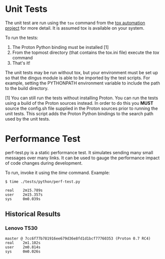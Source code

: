 # Unit Tests #

The unit test are run using the `tox` command from the [tox automation
project](https://testrun.org/tox/latest) for more detail.  It is
assumed tox is available on your system.

To run the tests:

1. The Proton Python binding must be installed [1]
2. From the topmost directory (that contains the tox.ini file) execute the *tox* command
3. That's it!

The unit tests may be run without tox, but your environment must be
set up so that the dingus module is able to be imported by the test
scripts.  For example, setting the PYTHONPATH environment variable to
include the path to the build directory.

[1] You can still run the tests without installing Proton.  You can
run the tests using a build of the Proton sources instead.  In order
to do this you **MUST** source the config.sh file supplied in the
Proton sources prior to running the unit tests.  This script adds the
Proton Python bindings to the search path used by the unit tests.


# Performance Test #

perf-test.py is a static performance test.  It simulates sending many
small messages over many links.  It can be used to gauge the
performance impact of code changes during development.

To run, invoke it using the *time* command.  Example:

    $ time ./tests/python/perf-test.py
    
    real	2m15.789s
    user	2m15.357s
    sys 	0m0.039s

## Historical Results ##

### Lenovo T530 ###

    master @ 7cc6f77b781916ee679d36e8fd1d1bcf77760353 (Proton 0.7 RC4)
    real	2m1.102s
    user	2m0.814s
    sys 	0m0.026s

